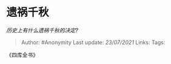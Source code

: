 # 遗祸千秋
*历史上有什么遗祸千秋的决定?*

> Author: #Anonymity
Last update: *23/07/2021* 
Links: 
Tags:  

 
《四库全书》



